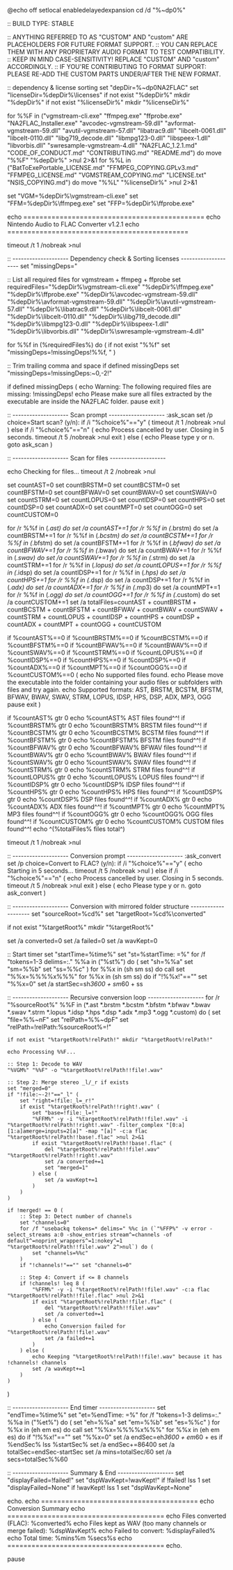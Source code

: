 @echo off
setlocal enabledelayedexpansion
cd /d "%~dp0%"

:: BUILD TYPE: STABLE

:: ANYTHING REFERRED TO AS "CUSTOM" AND "custom" ARE PLACEHOLDERS FOR FUTURE FORMAT SUPPORT.
:: YOU CAN REPLACE THEM WITH ANY PROPRIETARY AUDIO FORMAT TO TEST COMPATIBILITY.
:: KEEP IN MIND CASE-SENSITIVITY! REPLACE "CUSTOM" AND "custom" ACCORDINGLY.
:: IF YOU'RE CONTRIBUTING TO FORMAT SUPPORT: PLEASE RE-ADD THE CUSTOM PARTS UNDER/AFTER THE NEW FORMAT.

:: dependency & license sorting
set "depDir=%~dp0NA2FLAC"
set "licenseDir=%depDir%\licenses"
if not exist "%depDir%" mkdir "%depDir%"
if not exist "%licenseDir%" mkdir "%licenseDir%"

for %%F in ("vgmstream-cli.exe" "ffmpeg.exe" "ffprobe.exe" "NA2FLAC_Installer.exe" "avcodec-vgmstream-59.dll" "avformat-vgmstream-59.dll" "avutil-vgmstream-57.dll" "libatrac9.dll" "libcelt-0061.dll" "libcelt-0110.dll" "libg719_decode.dll" "libmpg123-0.dll" "libspeex-1.dll" "libvorbis.dll" "swresample-vgmstream-4.dll" "NA2FLAC_1.2.1.md" "CODE_OF_CONDUCT.md" "CONTRIBUTING.md" "README.md") do move "%%F" "%depDir%" >nul 2>&1
for %%L in ("BatToExePortable_LICENSE.md" "FFMPEG_COPYING.GPLv3.md" "FFMPEG_LICENSE.md" "VGMSTREAM_COPYING.md" "LICENSE.txt" "NSIS_COPYING.md") do move "%%L" "%licenseDir%" >nul 2>&1

set "VGM=%depDir%\vgmstream-cli.exe"
set "FFM=%depDir%\ffmpeg.exe"
set "FFP=%depDir%\ffprobe.exe"

echo =============================================
echo    Nintendo Audio to FLAC Converter v1.2.1
echo =============================================

timeout /t 1 /nobreak >nul

:: -------------------- Dependency check & Sorting licenses --------------------
set "missingDeps="

:: List all required files for vgmstream + ffmpeg + ffprobe
set requiredFiles="%depDir%\vgmstream-cli.exe" "%depDir%\ffmpeg.exe" "%depDir%\ffprobe.exe" "%depDir%\avcodec-vgmstream-59.dll" "%depDir%\avformat-vgmstream-59.dll" "%depDir%\avutil-vgmstream-57.dll" "%depDir%\libatrac9.dll" "%depDir%\libcelt-0061.dll" "%depDir%\libcelt-0110.dll" "%depDir%\libg719_decode.dll" "%depDir%\libmpg123-0.dll" "%depDir%\libspeex-1.dll" "%depDir%\libvorbis.dll" "%depDir%\swresample-vgmstream-4.dll"

for %%f in (%requiredFiles%) do (
    if not exist "%%f" set "missingDeps=!missingDeps!%%f, "
)

:: Trim trailing comma and space
if defined missingDeps set "missingDeps=!missingDeps:~0,-2!"

if defined missingDeps (
    echo Warning: The following required files are missing: !missingDeps!
    echo Please make sure all files extracted by the executable are inside the NA2FLAC folder.
    pause
    exit
)

:: -------------------- Scan prompt --------------------
:ask_scan
set /p choice=Start scan? (y/n): 
if /i "%choice%"=="y" (
    timeout /t 1 /nobreak >nul
) else if /i "%choice%"=="n" (
    echo Process cancelled by user. Closing in 5 seconds.
    timeout /t 5 /nobreak >nul
    exit
) else (
    echo Please type y or n.
    goto ask_scan
)

:: -------------------- Scan for files --------------------

echo Checking for files...
timeout /t 2 /nobreak >nul

set countAST=0
set countBRSTM=0
set countBCSTM=0
set countBFSTM=0
set countBFWAV=0
set countBWAV=0
set countSWAV=0
set countSTRM=0
set countLOPUS=0
set countIDSP=0
set countHPS=0
set countDSP=0
set countADX=0
set countMPT=0
set countOGG=0
set countCUSTOM=0

for /r %%f in (*.ast) do set /a countAST+=1
for /r %%f in (*.brstm) do set /a countBRSTM+=1
for /r %%f in (*.bcstm) do set /a countBCSTM+=1
for /r %%f in (*.bfstm) do set /a countBFSTM+=1
for /r %%f in (*.bfwav) do set /a countBFWAV+=1
for /r %%f in (*.bwav) do set /a countBWAV+=1
for /r %%f in (*.swav) do set /a countSWAV+=1
for /r %%f in (*.strm) do set /a countSTRM+=1
for /r %%f in (*.lopus) do set /a countLOPUS+=1
for /r %%f in (*.idsp) do set /a countIDSP+=1
for /r %%f in (*.hps) do set /a countHPS+=1
for /r %%f in (*.dsp) do set /a countDSP+=1
for /r %%f in (*.adx) do set /a countADX+=1
for /r %%f in (*.mp3) do set /a countMPT+=1
for /r %%f in (*.ogg) do set /a countOGG+=1
for /r %%f in (*.custom) do set /a countCUSTOM+=1
set /a totalFiles=countAST + countBRSTM + countBCSTM + countBFSTM + countBFWAV + countBWAV + countSWAV + countSTRM + countLOPUS + countIDSP + countHPS + countDSP + countADX + countMPT + countOGG + countCUSTOM

if %countAST%==0 if %countBRSTM%==0 if %countBCSTM%==0 if %countBFSTM%==0 if %countBFWAV%==0 if %countBWAV%==0 if %countSWAV%==0 if %countSTRM%==0 if %countLOPUS%==0 if %countIDSP%==0 if %countHPS%==0 if %countDSP%==0 if %countADX%==0 if %countMPT%==0 if %countOGG%==0 if %countCUSTOM%==0 (
    echo No supported files found.
    echo Please move the executable into the folder containing your audio files or subfolders with files and try again.
    echo Supported formats: AST, BRSTM, BCSTM, BFSTM, BFWAV, BWAV, SWAV, STRM, LOPUS, IDSP, HPS, DSP, ADX, MP3, OGG
    pause
    exit
)
  
if %countAST% gtr 0 echo %countAST% AST files found^^!
if %countBRSTM% gtr 0 echo %countBRSTM% BRSTM files found^^!
if %countBCSTM% gtr 0 echo %countBCSTM% BCSTM files found^^!
if %countBFSTM% gtr 0 echo %countBFSTM% BFSTM files found^^!
if %countBFWAV% gtr 0 echo %countBFWAV% BFWAV files found^^!
if %countBWAV% gtr 0 echo %countBWAV% BWAV files found^^!
if %countSWAV% gtr 0 echo %countSWAV% SWAV files found^^!
if %countSTRM% gtr 0 echo %countSTRM% STRM files found^^!
if %countLOPUS% gtr 0 echo %countLOPUS% LOPUS files found^^!
if %countIDSP% gtr 0 echo %countIDSP% IDSP files found^^!
if %countHPS% gtr 0 echo %countHPS% HPS files found^^!
if %countDSP% gtr 0 echo %countDSP% DSP files found^^!
if %countADX% gtr 0 echo %countADX% ADX files found^^!
if %countMPT% gtr 0 echo %countMPT% MP3 files found^^!
if %countOGG% gtr 0 echo %countOGG% OGG files found^^!
if %countCUSTOM% gtr 0 echo %countCUSTOM% CUSTOM files found^^!
echo ^(%totalFiles% files total^)

timeout /t 1 /nobreak >nul

:: -------------------- Conversion prompt --------------------
:ask_convert
set /p choice=Convert to FLAC? (y/n): 
if /i "%choice%"=="y" (
    echo Starting in 5 seconds...
    timeout /t 5 /nobreak >nul
) else if /i "%choice%"=="n" (
    echo Process cancelled by user. Closing in 5 seconds.
    timeout /t 5 /nobreak >nul
    exit
) else (
    echo Please type y or n.
    goto ask_convert
)

:: -------------------- Conversion with mirrored folder structure --------------------
set "sourceRoot=%cd%"
set "targetRoot=%cd%\converted"

if not exist "%targetRoot%" mkdir "%targetRoot%"

set /a converted=0
set /a failed=0
set /a wavKept=0

:: Start timer
set "startTime=%time%"
set "st=%startTime: =%"
for /f "tokens=1-3 delims=:." %%a in ("%st%") do (
    set "sh=%%a"
    set "sm=%%b"
    set "ss=%%c"
)
for %%x in (sh sm ss) do call set "%%x=%%%%x%%%"
for %%x in (sh sm ss) do if "!%%x!"=="" set "%%x=0"
set /a startSec=sh*3600 + sm*60 + ss

:: -------------------- Recursive conversion loop --------------------
for /r "%sourceRoot%" %%F in (*.ast *.brstm *.bcstm *.bfstm *.bfwav *.bwav *.swav *.strm *.lopus *.idsp *.hps *.dsp *.adx *.mp3 *.ogg *.custom) do (
    set "file=%%~nF"
    set "relPath=%%~dpF"
    set "relPath=!relPath:%sourceRoot%=!"
    
    if not exist "%targetRoot%!relPath!" mkdir "%targetRoot%!relPath!"
    
    echo Processing %%F...
    
    :: Step 1: Decode to WAV
    "%VGM%" "%%F" -o "%targetRoot%!relPath!!file!.wav"

    :: Step 2: Merge stereo _l/_r if exists
    set "merged=0"
    if "!file:~-2!"=="_l" (
        set "right=!file:_l=_r!"
        if exist "%targetRoot%!relPath!!right!.wav" (
            set "base=!file:_l=!"
            "%FFM%" -y -i "%targetRoot%!relPath!!file!.wav" -i "%targetRoot%!relPath!!right!.wav" -filter_complex "[0:a][1:a]amerge=inputs=2[a]" -map "[a]" -c:a flac "%targetRoot%!relPath!!base!.flac" >nul 2>&1
            if exist "%targetRoot%!relPath!!base!.flac" (
                del "%targetRoot%!relPath!!file!.wav" "%targetRoot%!relPath!!right!.wav"
                set /a converted+=1
                set "merged=1"
            ) else (
                set /a wavKept+=1
            )
        )
    )

    if !merged! == 0 (
        :: Step 3: Detect number of channels
        set "channels=0"
        for /f "usebackq tokens=* delims=" %%c in (`"%FFP%" -v error -select_streams a:0 -show_entries stream^=channels -of default^=noprint_wrappers^=1:nokey^=1 "%targetRoot%!relPath!!file!.wav" 2^>nul`) do (
            set "channels=%%c"
        )
        if "!channels!"=="" set "channels=0"

        :: Step 4: Convert if <= 8 channels
        if !channels! leq 8 (
            "%FFM%" -y -i "%targetRoot%!relPath!!file!.wav" -c:a flac "%targetRoot%!relPath!!file!.flac" >nul 2>&1
            if exist "%targetRoot%!relPath!!file!.flac" (
                del "%targetRoot%!relPath!!file!.wav"
                set /a converted+=1
            ) else (
                echo Conversion failed for "%targetRoot%!relPath!!file!.wav"
                set /a failed+=1
            )
        ) else (
            echo Keeping "%targetRoot%!relPath!!file!.wav" because it has !channels! channels
            set /a wavKept+=1
        )
    )
)

:: -------------------- End timer --------------------
set "endTime=%time%"
set "et=%endTime: =%"
for /f "tokens=1-3 delims=:." %%a in ("%et%") do (
    set "eh=%%a"
    set "em=%%b"
    set "es=%%c"
)
for %%x in (eh em es) do call set "%%x=%%%%x%%%"
for %%x in (eh em es) do if "!%%x!"=="" set "%%x=0"
set /a endSec=eh*3600 + em*60 + es
if %endSec% lss %startSec% set /a endSec+=86400
set /a totalSec=endSec-startSec
set /a mins=totalSec/60
set /a secs=totalSec%%60

:: -------------------- Summary & End --------------------
set "displayFailed=!failed!"
set "dspWavKept=!wavKept!"
if !failed! lss 1 set "displayFailed=None"
if !wavKept! lss 1 set "dspWavKept=None"

echo.
echo =======================================
echo Conversion Summary
echo =======================================
echo Files converted (FLAC): %converted%
echo Files kept as WAV (too many channels or merge failed): %dspWavKept%
echo Failed to convert: %displayFailed%
echo Total time: %mins%m %secs%s
echo =======================================
echo.

pause